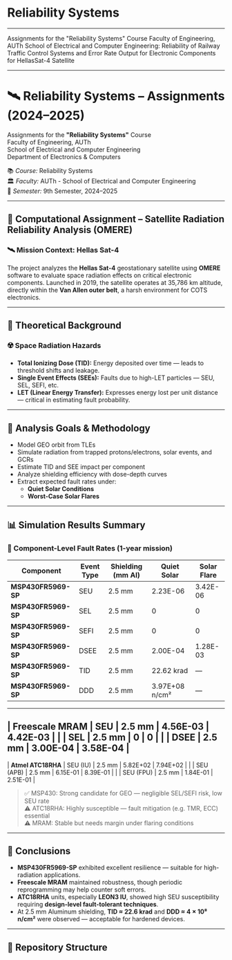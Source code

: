 # Reliability Systems
---

Assignments for the "Reliability Systems" Course Faculty of Engineering, AUTh School of Electrical and Computer Engineering: Reliability of Railway Traffic Control Systems and  Error Rate Output for Electronic Components for HellasSat-4 Satellite

---
# 🛰️ Reliability Systems – Assignments (2024–2025)

Assignments for the **"Reliability Systems"** Course  
Faculty of Engineering, AUTh  
School of Electrical and Computer Engineering  
Department of Electronics & Computers  

📚 *Course:* Reliability Systems  
🏛️ *Faculty:* AUTh - School of Electrical and Computer Engineering  
📅 *Semester:* 9th Semester, 2024–2025  

---

## 📌 Computational Assignment – Satellite Radiation Reliability Analysis (OMERE)

### 🛰️ Mission Context: Hellas Sat-4  
The project analyzes the **Hellas Sat-4** geostationary satellite using **OMERE** software to evaluate space radiation effects on critical electronic components. Launched in 2019, the satellite operates at 35,786 km altitude, directly within the **Van Allen outer belt**, a harsh environment for COTS electronics.

---

## 🧠 Theoretical Background

### ☢️ Space Radiation Hazards
- **Total Ionizing Dose (TID):** Energy deposited over time — leads to threshold shifts and leakage.
- **Single Event Effects (SEEs):** Faults due to high-LET particles — SEU, SEL, SEFI, etc.
- **LET (Linear Energy Transfer):** Expresses energy lost per unit distance — critical in estimating fault probability.

---

## 🔬 Analysis Goals & Methodology

- Model GEO orbit from TLEs  
- Simulate radiation from trapped protons/electrons, solar events, and GCRs  
- Estimate TID and SEE impact per component  
- Analyze shielding efficiency with dose-depth curves  
- Extract expected fault rates under:
  - **Quiet Solar Conditions**
  - **Worst-Case Solar Flares**

---

## 📊 Simulation Results Summary

### 🧪 Component-Level Fault Rates (1-year mission)

| Component             | Event Type | Shielding (mm Al) | Quiet Solar | Solar Flare |
|----------------------|------------|-------------------|-------------|-------------|
| **MSP430FR5969-SP**  | SEU        | 2.5 mm            | 2.23E-06    | 3.42E-06    |
| **MSP430FR5969-SP**  | SEL        | 2.5 mm            | 0           | 0           |
| **MSP430FR5969-SP**  | SEFI       | 2.5 mm            | 0           | 0           |
| **MSP430FR5969-SP**  | DSEE       | 2.5 mm            | 2.00E-04    | 1.28E-03    |
| **MSP430FR5969-SP**  | TID        | 2.5 mm            | 22.62 krad  | —           |
| **MSP430FR5969-SP**  | DDD        | 2.5 mm            | 3.97E+08 n/cm² | —        |
-------------------------------------------------------------------------------------
| **Freescale MRAM**   | SEU        | 2.5 mm            | 4.56E-03    | 4.42E-03    |
|                      | SEL        | 2.5 mm            | 0           | 0           |
|                      | DSEE       | 2.5 mm            | 3.00E-04    | 3.58E-04    |
------------------------------------------------------------------------------------
| **Atmel ATC18RHA**   | SEU (IU)   | 2.5 mm            | 5.82E+02    | 7.94E+02    |
|                      | SEU (APB)  | 2.5 mm            | 6.15E-01    | 8.39E-01    |
|                      | SEU (FPU)  | 2.5 mm            | 1.84E-01    | 2.51E-01    |

> ✅ MSP430: Strong candidate for GEO — negligible SEL/SEFI risk, low SEU rate  
> ⚠️ ATC18RHA: Highly susceptible — fault mitigation (e.g. TMR, ECC) essential  
> ⚠️ MRAM: Stable but needs margin under flaring conditions  

---

## 📘 Conclusions

- **MSP430FR5969-SP** exhibited excellent resilience — suitable for high-radiation applications.
- **Freescale MRAM** maintained robustness, though periodic reprogramming may help counter soft errors.
- **ATC18RHA** units, especially **LEON3 IU**, showed high SEU susceptibility requiring **design-level fault-tolerant techniques**.
- At 2.5 mm Aluminum shielding, **TID ≈ 22.6 krad** and **DDD ≈ 4 × 10⁸ n/cm²** were observed — acceptable for hardened devices.

---

## 📁 Repository Structure

